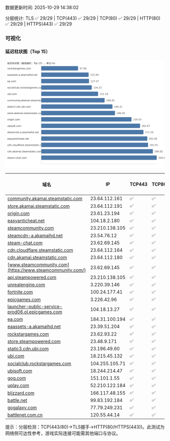 数据更新时间: 2025-10-29 14:38:02

分层统计: TLS ✅ 29/29 | TCP(443) ✅ 29/29 | TCP(80) ✅ 29/29 | HTTP(80) ✅ 29/29 | HTTPS(443) ✅ 29/29

### 可视化

#### 延迟柱状图（Top 15）

![Latency Chart](latency_chart.svg)

| 域名 | IP | TCP443 | TCP80 | TLS 握手 | HTTP(80) | 状态码 | HTTPS(443) | 状态码(HTTPS) | 延迟(ms) |
|---|---|---|---|---|---|---|---|---|---|
| [community.akamai.steamstatic.com](https://community.akamai.steamstatic.com/) | 23.64.112.161 | ✅ | ✅ | ✅ | ✅ | 403 | ✅ | 403 | 168.45 |
| [store.akamai.steamstatic.com](https://store.akamai.steamstatic.com/) | 23.64.112.191 | ✅ | ✅ | ✅ | ✅ | 403 | ✅ | 403 | 196.0 |
| [origin.com](https://origin.com/) | 23.61.23.194 | ✅ | ✅ | ✅ | ✅ | 301 | ✅ | 301 | 239.93 |
| [easyanticheat.net](https://easyanticheat.net/) | 104.18.2.180 | ✅ | ✅ | ✅ | ✅ | 301 | ✅ | 301 | 281.82 |
| [steamcommunity.com](https://steamcommunity.com/) | 23.210.138.105 | ✅ | ✅ | ✅ | ✅ | 302 | ✅ | 200 | 308.48 |
| [steamcdn-a.akamaihd.net](https://steamcdn-a.akamaihd.net/) | 23.54.76.12 | ✅ | ✅ | ✅ | ✅ | 200 | ✅ | 200 | 271.59 |
| [steam-chat.com](https://steam-chat.com/) | 23.62.69.145 | ✅ | ✅ | ✅ | ✅ | 302 | ✅ | 404 | 306.87 |
| [cdn.cloudflare.steamstatic.com](https://cdn.cloudflare.steamstatic.com/) | 23.64.112.164 | ✅ | ✅ | ✅ | ✅ | 200 | ✅ | 200 | 283.91 |
| [cdn.akamai.steamstatic.com](https://cdn.akamai.steamstatic.com/) | 23.64.112.180 | ✅ | ✅ | ✅ | ✅ | 200 | ✅ | 200 | 296.62 |
| [www.steamcommunity.com](https://www.steamcommunity.com/) | 23.62.69.145 | ✅ | ✅ | ✅ | ✅ | 302 | ✅ | 302 | 331.32 |
| [api.steampowered.com](https://api.steampowered.com/) | 23.210.138.105 | ✅ | ✅ | ✅ | ✅ | 404 | ✅ | 404 | 347.79 |
| [unrealengine.com](https://unrealengine.com/) | 3.220.39.146 | ✅ | ✅ | ✅ | ✅ | 301 | ✅ | 301 | 320.05 |
| [fortnite.com](https://fortnite.com/) | 100.24.177.41 | ✅ | ✅ | ✅ | ✅ | 301 | ✅ | 301 | 334.34 |
| [epicgames.com](https://epicgames.com/) | 3.226.42.96 | ✅ | ✅ | ✅ | ✅ | 301 | ✅ | 302 | 340.93 |
| [launcher-public-service-prod06.ol.epicgames.com](https://launcher-public-service-prod06.ol.epicgames.com/) | 104.18.13.27 | ✅ | ✅ | ✅ | ✅ | 404 | ✅ | 404 | 435.54 |
| [ea.com](https://ea.com/) | 184.31.100.194 | ✅ | ✅ | ✅ | ✅ | 301 | ✅ | 301 | 127.07 |
| [eaassets-a.akamaihd.net](https://eaassets-a.akamaihd.net/) | 23.39.51.204 | ✅ | ✅ | ✅ | ✅ | 404 | ✅ | 404 | 125.99 |
| [rockstargames.com](https://rockstargames.com/) | 23.62.93.22 | ✅ | ✅ | ✅ | ✅ | 301 | ✅ | 301 | 97.96 |
| [store.steampowered.com](https://store.steampowered.com/) | 23.48.9.171 | ✅ | ✅ | ✅ | ✅ | 302 | ✅ | 200 | 534.22 |
| [static3.cdn.ubi.com](https://static3.cdn.ubi.com/) | 23.196.49.60 | ✅ | ✅ | ✅ | ✅ | 401 | ✅ | 401 | 189.31 |
| [ubi.com](https://ubi.com/) | 18.215.45.132 | ✅ | ✅ | ✅ | ✅ | 301 | ✅ | 301 | 151.18 |
| [socialclub.rockstargames.com](https://socialclub.rockstargames.com/) | 104.255.105.71 | ✅ | ✅ | ✅ | ✅ | 301 | ✅ | 307 | 134.33 |
| [ubisoft.com](https://ubisoft.com/) | 18.244.214.47 | ✅ | ✅ | ✅ | ✅ | 301 | ✅ | 301 | 262.67 |
| [gog.com](https://gog.com/) | 151.101.1.55 | ✅ | ✅ | ✅ | ✅ | 301 | ✅ | 301 | 625.3 |
| [uplay.com](https://uplay.com/) | 52.210.122.184 | ✅ | ✅ | ✅ | ✅ | 301 | ✅ | 301 | 387.94 |
| [blizzard.com](https://blizzard.com/) | 166.117.48.155 | ✅ | ✅ | ✅ | ✅ | 302 | ✅ | 302 | 556.8 |
| [battle.net](https://battle.net/) | 99.83.192.184 | ✅ | ✅ | ✅ | ✅ | 301 | ✅ | 301 | 528.08 |
| [gogalaxy.com](https://gogalaxy.com/) | 77.79.249.231 | ✅ | ✅ | ✅ | ✅ | 301 | ✅ | 301 | 492.64 |
| [battlenet.com.cn](https://battlenet.com.cn/) | 120.55.44.14 | ✅ | ✅ | ✅ | ✅ | 308 | ✅ | 302 | 1030.46 |

提示：分层检测：TCP(443/80)→TLS握手→HTTP(80/HTTPS(443))。此测试为网络侧可达性参考，游戏实际连接可能需其他端口与协议。